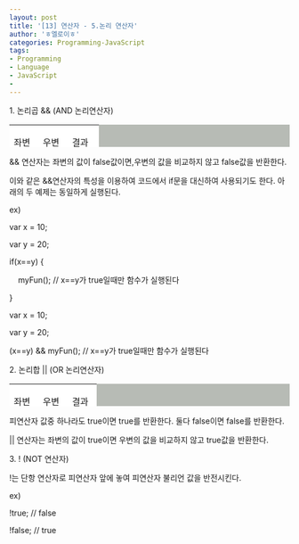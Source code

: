 ```yaml
---
layout: post
title: '[13] 연산자 - 5.논리 연산자'
author: 'ㅎ엘로이ㅎ'
categories: Programming-JavaScript
tags:
- Programming
- Language
- JavaScript
-
---
```



<script> location.href='https://cafe.naver.com/develoid/701981' ; </script>

<p>1. 논리곱 &amp;&amp; (AND 논리연산자)</p>
<table  height="40" bgcolor="#b7bbb5"    ><tbody><tr bgcolor="#ffffff"><td  ><p>좌변</p>
</td><td  ><p>우변&nbsp;</p>
</td><td  ><p>결과&nbsp;</p>
</td></tr><tr bgcolor="#ffffff"><td ><p>true</p>
</td><td ><p>true</p>
</td><td ><p>true</p>
</td></tr><tr bgcolor="#ffffff"><td ><p>true</p>
</td><td ><p>false</p>
</td><td ><p>false&nbsp;</p>
</td></tr><tr bgcolor="#ffffff"><td ><p>false</p>
</td><td ><p>true</p>
</td><td ><p>false</p>
</td></tr><tr bgcolor="#ffffff"><td ><p>false</p>
</td><td ><p>false</p>
</td><td ><p>false</p>
</td></tr></tbody></table><p>&amp;&amp; 연산자는 좌변의 값이 false값이면,우변의 값을 비교하지 않고 false값을 반환한다.</p>
<p>이와 같은 &amp;&amp;연산자의 특성을 이용하여 코드에서 if문을 대신하여 사용되기도 한다. 아래의&nbsp;두&nbsp;예제는 동일하게 실행된다.</p>
<p>ex)</p>
<p>var x = 10;</p>
<p>var y = 20;</p>
<p>if(x==y) {</p>
<p>&nbsp;&nbsp;&nbsp; myFun();&nbsp;// x==y가 true일때만 함수가 실행된다</p>
<p>}</p>
<p>var x = 10;</p>
<p>var y = 20;</p>
<p>(x==y) &amp;&amp; myFun();&nbsp;// x==y가 true일때만 함수가 실행된다</p>
<p>2. 논리합 || (OR 논리연산자)</p>
<table  height="40" bgcolor="#b7bbb5"    ><tbody><tr bgcolor="#ffffff"><td  ><p>좌변</p>
</td><td  ><p>우변&nbsp;</p>
</td><td  ><p>결과&nbsp;</p>
</td></tr><tr bgcolor="#ffffff"><td ><p>true</p>
</td><td ><p>true</p>
</td><td ><p>true</p>
</td></tr><tr bgcolor="#ffffff"><td ><p>true</p>
</td><td ><p>false</p>
</td><td ><p>true</p>
</td></tr><tr bgcolor="#ffffff"><td ><p>false</p>
</td><td ><p>true</p>
</td><td ><p>true</p>
</td></tr><tr bgcolor="#ffffff"><td ><p>false</p>
</td><td ><p>false</p>
</td><td ><p>false</p>
</td></tr></tbody></table><p>피연산자 값중 하나라도 true이면 true를 반환한다. 둘다 false이면 false를 반환한다.</p>
<p>|| 연산자는 좌변의 값이 true이면 우변의 값을 비교하지 않고 true값을 반환한다.</p>
<p>3. ! (NOT 연산자)</p>
<p>!는 단항 연산자로 피연산자 앞에 놓여 피연산자 불리언 값을 반전시킨다.</p>
<p>ex)</p>
<p>!true;&nbsp;// false</p>
<p>!false;&nbsp;// true</p>
<p></p>

